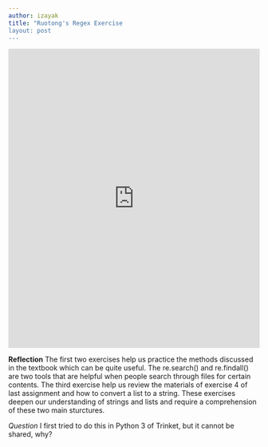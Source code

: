 ```yaml
---
author: izayak
title: "Ruotong's Regex Exercise
layout: post
---
```


<iframe src="https://trinket.io/embed/python/b9c50ef805" width="100%" height="600" frameborder="0" marginwidth="0" marginheight="0" allowfullscreen></iframe>

  
**Reflection**
The first two exercises help us practice the methods discussed in the textbook which can be quite useful. The re.search() and re.findall() are two tools that are helpful when people search through files for certain contents. The third exercise help us review the materials of exercise 4 of last assignment and how to convert a list to a string. These exercises deepen our understanding of strings and lists and require a comprehension of these two main sturctures. 

  
*Question*
I first tried to do this in Python 3 of Trinket, but it cannot be shared, why?




